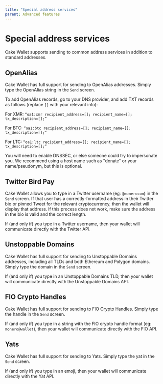 ```yaml
---
title: "Special address services"
parent: Advanced features
---
```


# Special address services

Cake Wallet supports sending to common address services in addition to standard addresses.

## OpenAlias

Cake Wallet has full support for sending to OpenAlias addresses. Simply type the OpenAlias string in the  `Send` screen.

To add OpenAlias records, go to your DNS provider, and add TXT records as follows (replace `[]` with your relevant info):

For XMR: `“oa1:xmr recipient_address=[]; recipient_name=[]; tx_description=[];”`

For BTC: `“oa1:btc recipient_address=[]; recipient_name=[]; tx_description=[];”`

For LTC: `“oa1:ltc recipient_address=[]; recipient_name=[]; tx_description=[];”`

You will need to enable DNSSEC, or else someone could try to impersonate you. We recommend using a host name such as "donate" or your name/pseudonym, but this is optional.

## Twitter Bird Pay

Cake Wallet allows you to type in a Twitter username (eg: `@monerocom`) in the `Send` screen. If that user has a correctly-formatted address in their Twitter bio or pinned Tweet for the relevant cryptocurrency, then the wallet will display that address. If this process does not work, make sure the address in the bio is valid and the correct length.

If (and only if) you type in a Twitter username, then your wallet will communicate directly with the Twitter API.

## Unstoppable Domains

Cake Wallet has full support for sending to Unstoppable Domains addresses, including all TLDs and both Ethereum and Polygon domains. Simply type the domain in the  `Send` screen.

If (and only if) you type in an Unstoppable Domains TLD, then your wallet will communicate directly with the Unstoppable Domains API.

## FIO Crypto Handles

Cake Wallet has full support for sending to FIO Crypto Handles. Simply type the handle in the  `Send` screen.

If (and only if) you type in a string with the FIO crypto handle format (eg: `monero@wallet`), then your wallet will communicate directly with the FIO API.

## Yats

Cake Wallet has full support for sending to Yats. Simply type the yat in the `Send` screen.

If (and only if) you type in an emoji, then your wallet will communicate directly with the Yat API.
